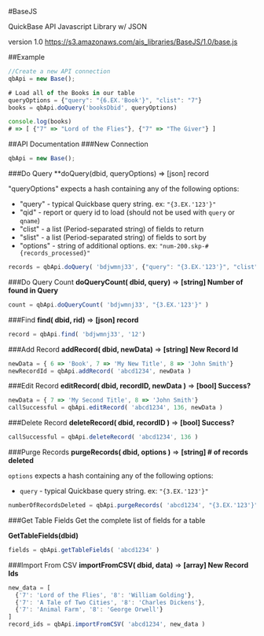 #BaseJS

QuickBase API Javascript Library w/ JSON

version 1.0
https://s3.amazonaws.com/ais_libraries/BaseJS/1.0/base.js

##Example
```javascript
//Create a new API connection
qbApi = new Base();

# Load all of the Books in our table
queryOptions = {"query": "{6.EX.'Book'}", "clist": "7"}
books = qbApi.doQuery('booksDbid', queryOptions)

console.log(books)
# => [ {"7" => "Lord of the Flies"}, {"7" => "The Giver"} ]
```

##API Documentation
###New Connection

```javascript
qbApi = new Base();
```

###Do Query
**doQuery(dbid, queryOptions) => [json] record

"queryOptions" expects a hash containing any of the following options:

* "query" - typical Quickbase query string. ex: `"{3.EX.'123'}"`
* "qid" - report or query id to load (should not be used with `query` or `qname`)
* "clist" - a list (Period-separated string) of fields to return
* "slist" - a list (Period-separated string) of fields to sort by
* "options" - string of additional options. ex: `"num-200.skp-#{records_processed}"`

```javascript
records = qbApi.doQuery( 'bdjwmnj33', {"query": "{3.EX.'123'}", "clist": "3.6.10"} )
```

###Do Query Count
**doQueryCount( dbid, query)** => **[string] Number of found in Query**

```javascript
count = qbApi.doQueryCount( 'bdjwmnj33', "{3.EX.'123'}" )
```

###Find
**find( dbid, rid)** => **[json] record**
```javascript
record = qbApi.find( 'bdjwmnj33', '12')
```

###Add Record
**addRecord( dbid, newData)** => **[string] New Record Id**

```javascript
newData = { 6 => 'Book', 7 => 'My New Title', 8 => 'John Smith'}
newRecordId = qbApi.addRecord( 'abcd1234', newData )
````

###Edit Record
**editRecord( dbid, recordID, newData )** => **[bool] Success?**

```javascript
newData = { 7 => 'My Second Title', 8 => 'John Smith'}
callSuccessful = qbApi.editRecord( 'abcd1234', 136, newData )
````

###Delete Record
**deleteRecord( dbid, recordID )** => **[bool] Success?**

```javascript
callSuccessful = qbApi.deleteRecord( 'abcd1234', 136 )
````

###Purge Records
**purgeRecords( dbid, options )** => **[string] # of records deleted**

`options` expects a hash containing any of the following options:

* `query` - typical Quickbase query string. ex: `"{3.EX.'123'}"`

```javascript
numberOfRecordsDeleted = qbApi.purgeRecords( 'abcd1234', "{3.EX.'123'}" )
````

###Get Table Fields
Get the complete list of fields for a table


**GetTableFields(dbid)**

```javascript
fields = qbApi.getTableFields( 'abcd1234' )
````

###Import From CSV
**importFromCSV( dbid, data)** => **[array] New Record Ids**

```javascript
new_data = [
  {'7': 'Lord of the Flies', '8': 'William Golding'},
  {'7': 'A Tale of Two Cities', '8': 'Charles Dickens'},
  {'7': 'Animal Farm', '8': 'George Orwell'}
]
record_ids = qbApi.importFromCSV( 'abcd1234', new_data )
````